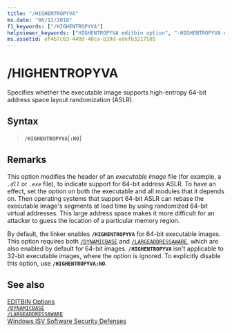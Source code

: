 ```yaml
---
title: "/HIGHENTROPYVA"
ms.date: "06/12/2018"
f1_keywords: ["/HIGHENTROPYVA"]
helpviewer_keywords: ["HIGHENTROPYVA editbin option", "-HIGHENTROPYVA editbin option", "/HIGHENTROPYVA editbin option"]
ms.assetid: ef4b7c63-440d-40ca-b39d-edefb3217505
---
```

# /HIGHENTROPYVA

Specifies whether the executable image supports high-entropy 64-bit address space layout randomization (ASLR).

## Syntax

> **`/HIGHENTROPYVA`**[**`:NO`**]

## Remarks

This option modifies the header of an *executable image* file (for example, a *`.dll`* or *`.exe`* file), to indicate support for 64-bit address ASLR. To have an effect, set the option on both the executable and all modules that it depends on. Then operating systems that support 64-bit ASLR can rebase the executable image's segments at load time by using randomized 64-bit virtual addresses. This large address space makes it more difficult for an attacker to guess the location of a particular memory region.

By default, the linker enables **`/HIGHENTROPYVA`** for 64-bit executable images. This option requires both [`/DYNAMICBASE`](dynamicbase.md) and [`/LARGEADDRESSAWARE`](largeaddressaware.md), which are also enabled by default for 64-bit images. **`/HIGHENTROPYVA`** isn't applicable to 32-bit executable images, where the option is ignored. To explicitly disable this option, use **`/HIGHENTROPYVA:NO`**.

## See also

[EDITBIN Options](editbin-options.md)\
[`/DYNAMICBASE`](dynamicbase.md)\
[`/LARGEADDRESSAWARE`](largeaddressaware.md)\
[Windows ISV Software Security Defenses](/previous-versions/bb430720(v=msdn.10))
